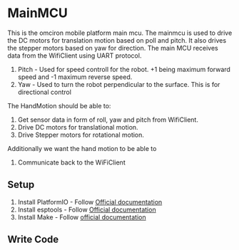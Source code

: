 # MainMCU

This is the omciron mobile platform main mcu. The mainmcu is used to drive the DC motors for translation motion based on poll and pitch. It also drives the stepper motors based on yaw for direction. The main MCU receives data from the WifiClient using UART protocol.

1. Pitch - Used for speed controll for the robot. +1 being maximum forward speed and -1 maximum reverse speed.
2. Yaw - Used to turn the robot perpendicular to the surface. This is for directional control

The HandMotion should be able to:

1. Get sensor data in form of roll, yaw and pitch from WifiClient.
2. Drive DC motors for translational motion.
3. Drive Stepper motors for rotational motion.

Additionally we want the hand motion to be able to

1. Communicate back to the WiFiClient

## Setup

1. Install PlatformIO - Follow [Official documentation](https://platformio.org/install)
2. Install esptools - Follow [Official documentation](https://github.com/espressif/esptool)
3. Install Make - Follow [official documentation](https://www.gnu.org/software/make/)

## Write Code
